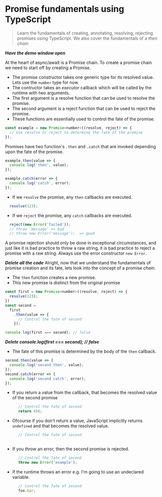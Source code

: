 # Promise fundamentals using TypeScript
> Learn the fundamentals of creating, annotating, resolving, rejecting promises using TypeScript. We also cover the fundamentals of a *then chain*

***Have the demo window open***

At the heart of async/await is a Promise chain. To create a promise chain we need to start off by creating a Promise. 

* The promise constructor takes one generic type for its resolved value. Lets use the `number` type for now.
* The contructor takes an *executor* callback which will be called by the runtime with two arguments.
* The first argument is a resolve function that can be used to resolve the promise. 
* The second argument is a reject function that can be used to reject the promise.
* These functions are essentially used to control the fate of the promise. 
```js
const example = new Promise<number>((resolve, reject) => {
  // Use resolve or reject to determine the fate of the promise
});
```
Promises have two function's `.then` and `.catch` that are invoked depending upon the fate of the promise. 
```js
example.then(value => {
  console.log('then', value);
});

example.catch(error => {
  console.log('catch', error);
});
```
* If we `resolve` the promise, any `then` callbacks are executed. 
```js
  resolve(123);
```
* If we `reject` the promise, any `catch` callbacks are executed.
```js
  reject(new Error('failed'));
  // throw 'message' => bad 
  // throw new Error('message');  => good
```
A promise rejection should only be done in exceptional circumstances, and just like it is bad practice to throw a raw string, it is bad practice to reject a promise with a raw string. Always use the error constructor `new Error`. 

***Delete all the code***
Alright, now that we understand the fundamentals of promise creation and its fate, lets look into the concept of a promise *chain*.

* The `then` function creates a new promise. 
* This new promise is distinct from the original promise
```js
const first = new Promise<number>((resolve, reject) => {
  resolve(123);
})
const second =
  first
    .then(value => {
      // Control the fate of second 
    });

console.log(first === second); // false
```

***Delete console.log(first === second); // false***
* The fate of this promise is determined by the body of the `then` callback.
```js
second.then(value => {
  console.log('second then', value);
});
second.catch(error => {
  console.log('second catch', error);
});
```
* If you return a value from the callback, that becomes the resolved value of the second promise
```js
      // Control the fate of second 
      return 456;
```
* Ofcourse if you don't return a value, JavaScript implicitly returns `undefined` and that becomes the resolved value. 
```js
      // Control the fate of second 
  
```
* If you *throw* an error, then the second promise is rejected.
```js
      // Control the fate of second 
      throw new Error('example');
```
* If the runtime throws an error e.g. I'm going to use an undeclared variable.

```js
      // Control the fate of second 
      foo.bar;
```